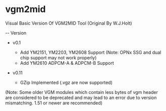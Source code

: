 # vgm2mid
Visual Basic Version Of VGM2MID Tool (Original By W.J.Holt)

-- Version
+ v0.1
    - Add YM2151, YM2203, YM2608 Support (Note: OPNx SSG and dual chip support may not work properly)
    - Add YM2610 ADPCM-A & ADPCM-B Support
    
+ v0.11
    - GZip Implemented (.vgz are now supported)

(Note: Some older VGM modules which contain less bytes of vgm header are considered to be deprecated and may lead to an error due to version mismatching. 1.51 or newer are recommended)
